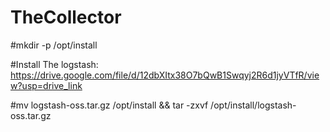 # TheCollector

#mkdir -p  /opt/install

#Install The logstash:
https://drive.google.com/file/d/12dbXItx38O7bQwB1Swqyj2R6d1jyVTfR/view?usp=drive_link

#mv logstash-oss.tar.gz   /opt/install && tar -zxvf  /opt/install/logstash-oss.tar.gz



